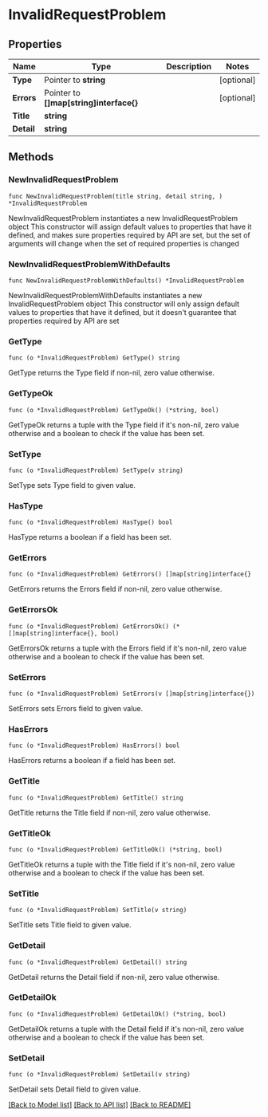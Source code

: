 # InvalidRequestProblem

## Properties

Name | Type | Description | Notes
------------ | ------------- | ------------- | -------------
**Type** | Pointer to **string** |  | [optional] 
**Errors** | Pointer to **[]map[string]interface{}** |  | [optional] 
**Title** | **string** |  | 
**Detail** | **string** |  | 

## Methods

### NewInvalidRequestProblem

`func NewInvalidRequestProblem(title string, detail string, ) *InvalidRequestProblem`

NewInvalidRequestProblem instantiates a new InvalidRequestProblem object
This constructor will assign default values to properties that have it defined,
and makes sure properties required by API are set, but the set of arguments
will change when the set of required properties is changed

### NewInvalidRequestProblemWithDefaults

`func NewInvalidRequestProblemWithDefaults() *InvalidRequestProblem`

NewInvalidRequestProblemWithDefaults instantiates a new InvalidRequestProblem object
This constructor will only assign default values to properties that have it defined,
but it doesn't guarantee that properties required by API are set

### GetType

`func (o *InvalidRequestProblem) GetType() string`

GetType returns the Type field if non-nil, zero value otherwise.

### GetTypeOk

`func (o *InvalidRequestProblem) GetTypeOk() (*string, bool)`

GetTypeOk returns a tuple with the Type field if it's non-nil, zero value otherwise
and a boolean to check if the value has been set.

### SetType

`func (o *InvalidRequestProblem) SetType(v string)`

SetType sets Type field to given value.

### HasType

`func (o *InvalidRequestProblem) HasType() bool`

HasType returns a boolean if a field has been set.

### GetErrors

`func (o *InvalidRequestProblem) GetErrors() []map[string]interface{}`

GetErrors returns the Errors field if non-nil, zero value otherwise.

### GetErrorsOk

`func (o *InvalidRequestProblem) GetErrorsOk() (*[]map[string]interface{}, bool)`

GetErrorsOk returns a tuple with the Errors field if it's non-nil, zero value otherwise
and a boolean to check if the value has been set.

### SetErrors

`func (o *InvalidRequestProblem) SetErrors(v []map[string]interface{})`

SetErrors sets Errors field to given value.

### HasErrors

`func (o *InvalidRequestProblem) HasErrors() bool`

HasErrors returns a boolean if a field has been set.

### GetTitle

`func (o *InvalidRequestProblem) GetTitle() string`

GetTitle returns the Title field if non-nil, zero value otherwise.

### GetTitleOk

`func (o *InvalidRequestProblem) GetTitleOk() (*string, bool)`

GetTitleOk returns a tuple with the Title field if it's non-nil, zero value otherwise
and a boolean to check if the value has been set.

### SetTitle

`func (o *InvalidRequestProblem) SetTitle(v string)`

SetTitle sets Title field to given value.


### GetDetail

`func (o *InvalidRequestProblem) GetDetail() string`

GetDetail returns the Detail field if non-nil, zero value otherwise.

### GetDetailOk

`func (o *InvalidRequestProblem) GetDetailOk() (*string, bool)`

GetDetailOk returns a tuple with the Detail field if it's non-nil, zero value otherwise
and a boolean to check if the value has been set.

### SetDetail

`func (o *InvalidRequestProblem) SetDetail(v string)`

SetDetail sets Detail field to given value.



[[Back to Model list]](../README.md#documentation-for-models) [[Back to API list]](../README.md#documentation-for-api-endpoints) [[Back to README]](../README.md)


